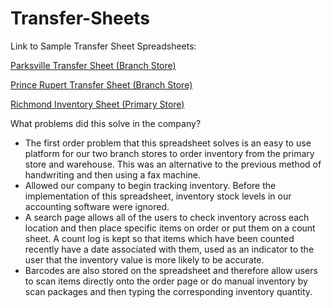 # Transfer-Sheets
Link to Sample Transfer Sheet Spreadsheets:

[Parksville Transfer Sheet (Branch Store)](https://docs.google.com/spreadsheets/d/1IfQpA0Iu361oacHyRZC38JJZE0u_-7j195B_Xy-Qfiw/edit#gid=1340095049)

[Prince Rupert Transfer Sheet (Branch Store)](https://docs.google.com/spreadsheets/d/1wrM_A0UeFiaW0BCeiHRpRCFw2CsnUfndEyZ-dcd4vYI/edit#gid=407280159)

[Richmond Inventory Sheet (Primary Store)](https://docs.google.com/spreadsheets/d/1xOPpbKWbi1u6njI3PIOygDLUjTn1l30q-5B3KSCv-9s/edit#gid=2102194094)

What problems did this solve in the company?
- The first order problem that this spreadsheet solves is an easy to use platform for our two branch stores to order inventory from the primary store and warehouse. This was an alternative to the previous method of handwriting and then using a fax machine.
- Allowed our company to begin tracking inventory. Before the implementation of this spreadsheet, inventory stock levels in our accounting software were ignored. 
- A search page allows all of the users to check inventory across each location and then place specific items on order or put them on a count sheet. A count log is kept so that items which have been counted recently have a date associated with them, used as an indicator to the user that the inventory value is more likely to be accurate.
- Barcodes are also stored on the spreadsheet and therefore allow users to scan items directly onto the order page or do manual inventory by scan packages and then typing the corresponding inventory quantity.
